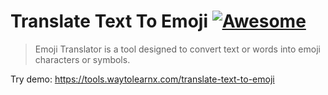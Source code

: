 # Translate Text To Emoji [![Awesome](https://cdn.rawgit.com/sindresorhus/awesome/d7305f38d29fed78fa85652e3a63e154dd8e8829/media/badge.svg)](https://github.com/sindresorhus/awesome)

>Emoji Translator is a tool designed to convert text or words into emoji characters or symbols.

Try demo: https://tools.waytolearnx.com/translate-text-to-emoji
